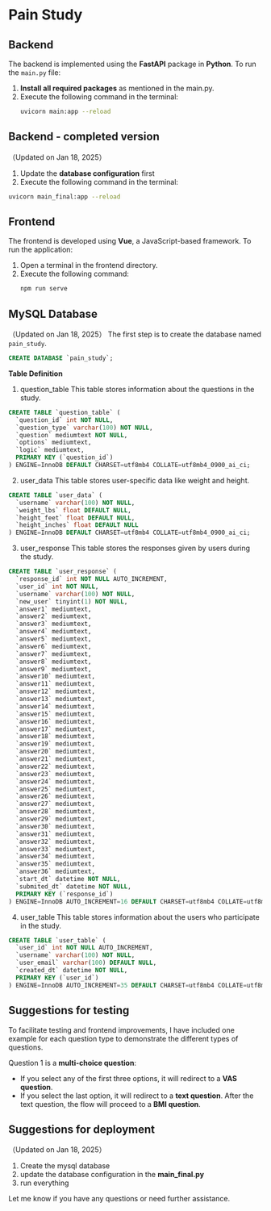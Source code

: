 # Pain Study


## Backend

The backend is implemented using the **FastAPI** package in **Python**. To run the `main.py` file:  
1. **Install all required packages** as mentioned in the main.py.  
2. Execute the following command in the terminal:  
   ```bash
   uvicorn main:app --reload
   ```
   
## Backend - completed version
（Updated on Jan 18, 2025）
1.  Update the **database configuration** first
2.  Execute the following command in the terminal:  
   ```bash
   uvicorn main_final:app --reload
   ```

## Frontend

The frontend is developed using **Vue**, a JavaScript-based framework. To run the application:  
1. Open a terminal in the frontend directory.  
2. Execute the following command:  
   ```bash
   npm run serve

## MySQL Database
（Updated on Jan 18, 2025）
The first step is to create the database named `pain_study`.

```sql
CREATE DATABASE `pain_study`;
```

**Table Definition**
1. question_table
This table stores information about the questions in the study.
```sql
CREATE TABLE `question_table` (
  `question_id` int NOT NULL,
  `question_type` varchar(100) NOT NULL,
  `question` mediumtext NOT NULL,
  `options` mediumtext,
  `logic` mediumtext,
  PRIMARY KEY (`question_id`)
) ENGINE=InnoDB DEFAULT CHARSET=utf8mb4 COLLATE=utf8mb4_0900_ai_ci;
```

2. user_data
This table stores user-specific data like weight and height.
```sql
CREATE TABLE `user_data` (
  `username` varchar(100) NOT NULL,
  `weight_lbs` float DEFAULT NULL,
  `height_feet` float DEFAULT NULL,
  `height_inches` float DEFAULT NULL
) ENGINE=InnoDB DEFAULT CHARSET=utf8mb4 COLLATE=utf8mb4_0900_ai_ci;
```
3. user_response
This table stores the responses given by users during the study.
```sql
CREATE TABLE `user_response` (
  `response_id` int NOT NULL AUTO_INCREMENT,
  `user_id` int NOT NULL,
  `username` varchar(100) NOT NULL,
  `new_user` tinyint(1) NOT NULL,
  `answer1` mediumtext,
  `answer2` mediumtext,
  `answer3` mediumtext,
  `answer4` mediumtext,
  `answer5` mediumtext,
  `answer6` mediumtext,
  `answer7` mediumtext,
  `answer8` mediumtext,
  `answer9` mediumtext,
  `answer10` mediumtext,
  `answer11` mediumtext,
  `answer12` mediumtext,
  `answer13` mediumtext,
  `answer14` mediumtext,
  `answer15` mediumtext,
  `answer16` mediumtext,
  `answer17` mediumtext,
  `answer18` mediumtext,
  `answer19` mediumtext,
  `answer20` mediumtext,
  `answer21` mediumtext,
  `answer22` mediumtext,
  `answer23` mediumtext,
  `answer24` mediumtext,
  `answer25` mediumtext,
  `answer26` mediumtext,
  `answer27` mediumtext,
  `answer28` mediumtext,
  `answer29` mediumtext,
  `answer30` mediumtext,
  `answer31` mediumtext,
  `answer32` mediumtext,
  `answer33` mediumtext,
  `answer34` mediumtext,
  `answer35` mediumtext,
  `answer36` mediumtext,
  `start_dt` datetime NOT NULL,
  `submited_dt` datetime NOT NULL,
  PRIMARY KEY (`response_id`)
) ENGINE=InnoDB AUTO_INCREMENT=16 DEFAULT CHARSET=utf8mb4 COLLATE=utf8mb4_0900_ai_ci;
```
4. user_table
This table stores information about the users who participate in the study.
```sql
CREATE TABLE `user_table` (
  `user_id` int NOT NULL AUTO_INCREMENT,
  `username` varchar(100) NOT NULL,
  `user_email` varchar(100) DEFAULT NULL,
  `created_dt` datetime NOT NULL,
  PRIMARY KEY (`user_id`)
) ENGINE=InnoDB AUTO_INCREMENT=35 DEFAULT CHARSET=utf8mb4 COLLATE=utf8mb4_0900_ai_ci;
```
## Suggestions for testing

To facilitate testing and frontend improvements, I have included one example for each question type to demonstrate the different types of questions.

Question 1 is a **multi-choice question**:
   - If you select any of the first three options, it will redirect to a **VAS question**.  
   - If you select the last option, it will redirect to a **text question**. After the text question, the flow will proceed to a **BMI question**.

## Suggestions for deployment
（Updated on Jan 18, 2025）
1. Create the mysql database
2. update the database configuration in the **main_final.py**
3. run everything

Let me know if you have any questions or need further assistance.

